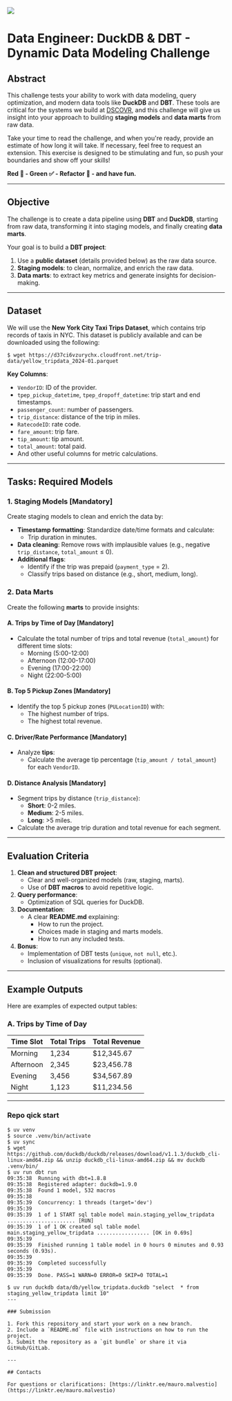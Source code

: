 <img src="https://assets.website-files.com/61a888508b7cccb7485cdac2/61b31d9009792071f950394b_logo_dscovr.svg">

# Data Engineer: DuckDB & DBT - Dynamic Data Modeling Challenge

## Abstract

This challenge tests your ability to work with data modeling, query optimization, and modern data tools like **DuckDB** and **DBT**. These tools are critical for the systems we build at [DSCOVR](https://dscovr.io), and this challenge will give us insight into your approach to building **staging models** and **data marts** from raw data.

Take your time to read the challenge, and when you're ready, provide an estimate of how long it will take. If necessary, feel free to request an extension. This exercise is designed to be stimulating and fun, so push your boundaries and show off your skills!

**Red 🔴 - Green ✅ - Refactor 📝 - and have fun.**

---
## Objective

The challenge is to create a data pipeline using **DBT** and **DuckDB**, starting from raw data, transforming it into staging models, and finally creating **data marts**. 

Your goal is to build a **DBT project**:

1. Use a **public dataset** (details provided below) as the raw data source.
2. **Staging models**: to clean, normalize, and enrich the raw data.
3. **Data marts**: to extract key metrics and generate insights for decision-making.

---

## Dataset

We will use the **New York City Taxi Trips Dataset**, which contains trip records of taxis in NYC. This dataset is publicly available and can be downloaded using the following:

```shell
$ wget https://d37ci6vzurychx.cloudfront.net/trip-data/yellow_tripdata_2024-01.parquet
```

**Key Columns**:
- `VendorID`: ID of the provider.
- `tpep_pickup_datetime`, `tpep_dropoff_datetime`: trip start and end timestamps.
- `passenger_count`: number of passengers.
- `trip_distance`: distance of the trip in miles.
- `RatecodeID`: rate code.
- `fare_amount`: trip fare.
- `tip_amount`: tip amount.
- `total_amount`: total paid.
- And other useful columns for metric calculations.

---

## Tasks: Required Models

### 1. **Staging Models** [Mandatory]
Create staging models to clean and enrich the data by:
- **Timestamp formatting**: Standardize date/time formats and calculate:
  - Trip duration in minutes.
- **Data cleaning**: Remove rows with implausible values (e.g., negative `trip_distance`, `total_amount` ≤ 0).
- **Additional flags**:
  - Identify if the trip was prepaid (`payment_type` = 2).
  - Classify trips based on distance (e.g., short, medium, long).

### 2. **Data Marts**
Create the following **marts** to provide insights:

#### A. **Trips by Time of Day** [Mandatory]
- Calculate the total number of trips and total revenue (`total_amount`) for different time slots:
  - Morning (5:00-12:00)
  - Afternoon (12:00-17:00)
  - Evening (17:00-22:00)
  - Night (22:00-5:00)

#### B. **Top 5 Pickup Zones** [Mandatory]
- Identify the top 5 pickup zones (`PULocationID`) with:
  - The highest number of trips.
  - The highest total revenue.

#### C. **Driver/Rate Performance** [Mandatory]
- Analyze **tips**:
  - Calculate the average tip percentage (`tip_amount / total_amount`) for each `VendorID`.

#### D. **Distance Analysis** [Mandatory]
- Segment trips by distance (`trip_distance`):
  - **Short**: 0-2 miles.
  - **Medium**: 2-5 miles.
  - **Long**: >5 miles.
- Calculate the average trip duration and total revenue for each segment.

---

## Evaluation Criteria

1. **Clean and structured DBT project**:
   - Clear and well-organized models (raw, staging, marts).
   - Use of **DBT macros** to avoid repetitive logic.
2. **Query performance**:
   - Optimization of SQL queries for DuckDB.
3. **Documentation**:
   - A clear **README.md** explaining:
     - How to run the project.
     - Choices made in staging and marts models.
     - How to run any included tests.
4. **Bonus**:
   - Implementation of DBT tests (`unique`, `not null`, etc.).
   - Inclusion of visualizations for results (optional).

---

## Example Outputs

Here are examples of expected output tables:

### **A. Trips by Time of Day**
| Time Slot    | Total Trips | Total Revenue |
|--------------|-------------|---------------|
| Morning      | 1,234       | $12,345.67    |
| Afternoon    | 2,345       | $23,456.78    |
| Evening      | 3,456       | $34,567.89    |
| Night        | 1,123       | $11,234.56    |

---

### Repo qick start

```shell
$ uv venv
$ source .venv/bin/activate
$ uv sync
$ wget https://github.com/duckdb/duckdb/releases/download/v1.1.3/duckdb_cli-linux-amd64.zip && unzip duckdb_cli-linux-amd64.zip && mv duckdb .venv/bin/
$ uv run dbt run
09:35:38  Running with dbt=1.8.8
09:35:38  Registered adapter: duckdb=1.9.0
09:35:38  Found 1 model, 532 macros
09:35:38
09:35:39  Concurrency: 1 threads (target='dev')
09:35:39
09:35:39  1 of 1 START sql table model main.staging_yellow_tripdata ...................... [RUN]
09:35:39  1 of 1 OK created sql table model main.staging_yellow_tripdata ................. [OK in 0.69s]
09:35:39
09:35:39  Finished running 1 table model in 0 hours 0 minutes and 0.93 seconds (0.93s).
09:35:39
09:35:39  Completed successfully
09:35:39
09:35:39  Done. PASS=1 WARN=0 ERROR=0 SKIP=0 TOTAL=1

$ uv run duckdb data/db/yellow_tripdata.duckdb "select  * from staging_yellow_tripdata limit 10"
---

### Submission

1. Fork this repository and start your work on a new branch.
2. Include a `README.md` file with instructions on how to run the project.
3. Submit the repository as a `git bundle` or share it via GitHub/GitLab.

---

## Contacts

For questions or clarifications: [https://linktr.ee/mauro.malvestio](https://linktr.ee/mauro.malvestio)
